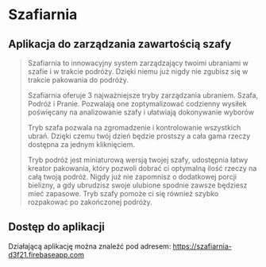 # Szafiarnia


Aplikacja do zarządzania zawartością szafy
------------------------------------------

> Szafiarnia to innowacyjny system zarządzający twoimi ubraniami w szafie i w trakcie podróży. Dzięki niemu już nigdy nie zgubisz się w trakcie  pakowania do podróży. 
>
> Szafiarnia oferuje 3 najważniejsze tryby zarządzania ubraniem. Szafa, Podróż i Pranie. Pozwalają one zoptymalizować codzienny wysiłek poświęcany na analizowanie szafy i ułatwiają dokonywanie wyborów
>
> Tryb szafa pozwala na zgromadzenie i kontrolowanie wszystkich ubrań. Dzięki czemu twój dzień będzie prostszy a cała gama rzeczy dostępna za jednym kliknięciem.
>
> Tryb podróż jest miniaturową wersją twojej szafy, udostępnia łatwy kreator pakowania, który pozwoli dobrać ci optymalną ilość rzeczy na całą twoją podróż. Nigdy już nie zapomnisz o dodatkowej porcji bielizny, a gdy ubrudzisz swoje ulubione spodnie zawsze będziesz mieć zapasowe. Tryb szafy pomoże ci się również szybko rozpakować po zakończonej podróży.


Dostęp do aplikacji  
------------------------------------------
Działającą aplikację można znaleźć pod adresem: <https://szafiarnia-d3f21.firebaseapp.com>
